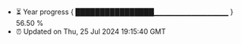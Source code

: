 - ⏳ Year progress { ████████████████▁▁▁▁▁▁▁▁▁▁▁▁▁▁ } 56.50 %
- ⏰ Updated on Thu, 25 Jul 2024 19:15:40 GMT

